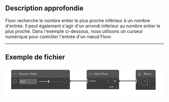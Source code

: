 ## Description approfondie
Floor recherche le nombre entier le plus proche inférieur à un nombre d'entrée. Il peut également s'agir d'un arrondi inférieur au nombre entier le plus proche. Dans l'exemple ci-dessous, nous utilisons un curseur numérique pour contrôler l'entrée d'un nœud Floor.
___
## Exemple de fichier

![Floor](./DSCore.Math.Floor_img.jpg)

